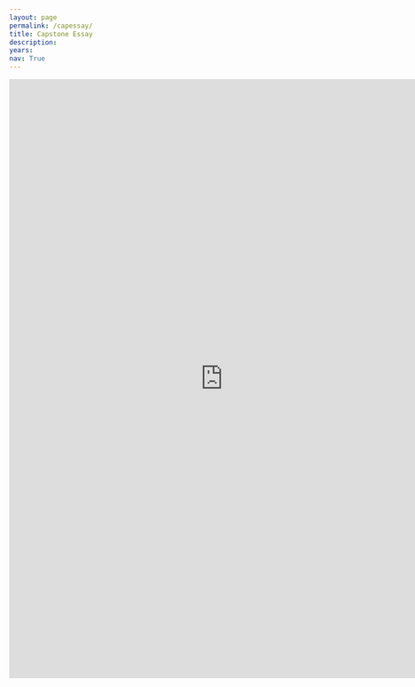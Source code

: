```yaml
---
layout: page
permalink: /capessay/
title: Capstone Essay
description: 
years: 
nav: True
---
```

<!-- _pages/publications.md -->
<iframe src="https://onedrive.live.com/embed?cid=A3620380E3656156&amp;resid=A3620380E3656156%211951&amp;authkey=AKsXLOWzo0p7vBY&amp;em=2" width="770px" height="1080px" frameborder="0">This is an embedded <a target="_blank" href="https://office.com">Microsoft Office</a> document, powered by <a target="_blank" href="https://office.com/webapps">Office</a>.</iframe>